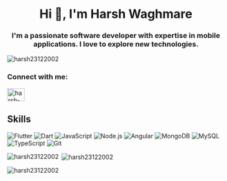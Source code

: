

<h1 align="center">Hi 👋, I'm Harsh Waghmare</h1>
<h3 align="center">I'm a passionate software developer with expertise in mobile applications. I love to explore new technologies.</h3>

<p align="left"> <img src="https://komarev.com/ghpvc/?username=harsh23122002&label=Profile%20views&color=0e75b6&style=flat" alt="harsh23122002" /> </p>

<h3 align="left">Connect with me:</h3>
<p align="left">
<a href="https://linkedin.com/in/harsh-waghmare-1914bb154" target="blank"><img align="center" src="https://raw.githubusercontent.com/rahuldkjain/github-profile-readme-generator/master/src/images/icons/Social/linked-in-alt.svg" alt="harsh-waghmare-1914bb154" height="30" width="40" /></a>
</p>

## Skills

![Flutter](https://img.shields.io/badge/-Flutter-02569B?logo=flutter&logoColor=white) ![Dart](https://img.shields.io/badge/-Dart-0175C2?logo=dart&logoColor=white) ![JavaScript](https://img.shields.io/badge/-JavaScript-F7DF1E?logo=javascript&logoColor=black) ![Node.js](https://img.shields.io/badge/-Node.js-339933?logo=node.js&logoColor=white) ![Angular](https://img.shields.io/badge/-Angular-DD0031?logo=angular&logoColor=white) ![MongoDB](https://img.shields.io/badge/-MongoDB-47A248?logo=mongodb&logoColor=white) ![MySQL](https://img.shields.io/badge/-MySQL-4479A1?logo=mysql&logoColor=white) ![TypeScript](https://img.shields.io/badge/-TypeScript-3178C6?logo=typescript&logoColor=white) ![Git](https://img.shields.io/badge/-Git-F05032?logo=git&logoColor=white)

<p><img align="left" src="https://github-readme-stats.vercel.app/api/top-langs?username=harsh23122002&show_icons=true&locale=en&layout=compact" alt="harsh23122002" /></p>

<p>&nbsp;<img align="center" src="https://github-readme-stats.vercel.app/api?username=harsh23122002&show_icons=true&locale=en" alt="harsh23122002" /></p>

<p><img align="center" src="https://github-readme-streak-stats.herokuapp.com/?user=harsh23122002&" alt="harsh23122002" /></p>
